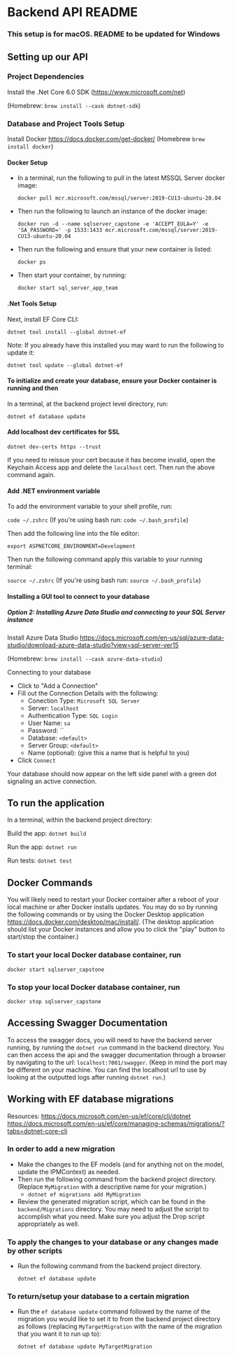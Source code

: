 # Backend API README
### This setup is for macOS. README to be updated for Windows

## Setting up our API

### Project Dependencies

Install the .Net Core 6.0 SDK (<https://www.microsoft.com/net>)

(Homebrew: `brew install --cask dotnet-sdk`)

### Database and Project Tools Setup

Install Docker <https://docs.docker.com/get-docker/>
(Homebrew `brew install docker`)

#### Docker Setup

- In a terminal, run the following to pull in the latest MSSQL Server docker image:

  `docker pull mcr.microsoft.com/mssql/server:2019-CU13-ubuntu-20.04`

- Then run the following to launch an instance of the docker image:

  `docker run -d --name sqlserver_capstone -e 'ACCEPT_EULA=Y' -e 'SA_PASSWORD=' -p 1533:1433 mcr.microsoft.com/mssql/server:2019-CU13-ubuntu-20.04`

- Then run the following and ensure that your new container is listed:

  `docker ps`

- Then start your container, by running:

  `docker start sql_server_app_team`

#### .Net Tools Setup

Next, install EF Core CLI:

`dotnet tool install --global dotnet-ef`

Note: If you already have this installed you may want to run the following to update it:

`dotnet tool update --global dotnet-ef`

#### To initialize and create your database, ensure your Docker container is running and then

In a terminal, at the backend project level directory, run:

`dotnet ef database update`

#### Add localhost dev certificates for SSL

`dotnet dev-certs https --trust`

If you need to reissue your cert because it has become invalid, open the Keychain Access app and delete the `localhost` cert. Then run the above command again.

#### Add .NET environment variable

To add the environment variable to your shell profile, run:

`code ~/.zshrc` (If you're using bash run: `code ~/.bash_profile`)

Then add the following line into the file editor:

`export ASPNETCORE_ENVIRONMENT=Development`

Then run the following command apply this variable to your running terminal:

`source ~/.zshrc` (If you're using bash run: `source ~/.bash_profile`)

#### Installing a GUI tool to connect to your database

##### Option 2: Installing Azure Data Studio and connecting to your SQL Server instance

Install Azure Data Studio <https://docs.microsoft.com/en-us/sql/azure-data-studio/download-azure-data-studio?view=sql-server-ver15>

(Homebrew: `brew install --cask azure-data-studio`)

Connecting to your database

- Click to "Add a Connection"
- Fill out the Connection Details with the following:
  - Conection Type: `Microsoft SQL Server`
  - Server: `localhost`
  - Authentication Type: `SQL Login`
  - User Name: `sa`
  - Password: ``
  - Database: `<default>`
  - Server Group: `<default>`
  - Name (optional): (give this a name that is helpful to you)
- Click `Connect`

Your database should now appear on the left side panel with a green dot signaling an active connection.

## To run the application

In a terminal, within the backend project directory:

Build the app: `dotnet build`

Run the app: `dotnet run`

Run tests: `dotnet test`

## Docker Commands

You will likely need to restart your Docker container after a reboot of your local machine or after Docker installs updates. You may do so by running the following commands or by using the Docker Desktop application <https://docs.docker.com/desktop/mac/install/>. (The desktop application should list your Docker instances and allow you to click the "play" button to start/stop the container.)

### To start your local Docker database container, run

`docker start sqlserver_capstone`

### To stop your local Docker database container, run

`docker stop sqlserver_capstone`

## Accessing Swagger Documentation

To access the swagger docs, you will need to have the backend server running, by running the `dotnet run` command in the backend directory. You can then access the api and the swagger documentation through a browser by navigating to the url: `localhost:7001/swagger`. (Keep in mind the port may be different on your machine. You can find the localhost url to use by looking at the outputted logs after running `dotnet run`.)

## Working with EF database migrations

Resources:
<https://docs.microsoft.com/en-us/ef/core/cli/dotnet>
<https://docs.microsoft.com/en-us/ef/core/managing-schemas/migrations/?tabs=dotnet-core-cli>

### In order to add a new migration

- Make the changes to the EF models (and for anything not on the model, update the IPMContext) as needed.
- Then run the following command from the backend project directory. (Replace `MyMigration` with a descriptive name for your migration.)
  - `dotnet ef migrations add MyMigration`
- Review the generated migration script, which can be found in the `backend/Migrations` directory. You may need to adjust the script to accomplish what you need. Make sure you adjust the Drop script appropriately as well.

### To apply the changes to your database or any changes made by other scripts

- Run the following command from the backend project directory.

  `dotnet ef database update`

### To return/setup your database to a certain migration

- Run the `ef database update` command followed by the name of the migration you would like to set it to from the backend project directory as follows (replacing `MyTargetMigration` with the name of the migration that you want it to run up to):

  `dotnet ef database update MyTargetMigration`